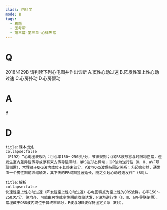 ```yaml
---
class: 内科学
mode: B
tags:
  - 真题
  - 医考帮
  - 第三篇-第三章-心律失常
---
```


# Q
2018N129B 请判读下列心电图并作出诊断
A.窦性心动过速
B.阵发性室上性心动过速
C.心房扑动
D.心房颤动

# A
B
# D
```ad-note
title:课本出处
collapse:false
（P192）“心电图表现为：①心率150～250次/分，节律规则；②QRS波形态与时限均正常，但发生室内差异性传导或原有束支传导阻滞时，QRS波形态异常；③P波为逆行性（Ⅱ、Ⅲ、aVF导联倒置），常埋藏于QRS波内或位于其终末部分，P波与QRS波保持固定关系；④起始突然，通常由一个房性期前收缩触发，其下传的PR间期显著延长，随之引起心动过速发作”（B对）。
```

```ad-summary
title:解析
collapse:false
快速性室上性心动过速（阵发性室上性心动过速）心电图特点为室上性的QRS波群，心率150～250次/分，律均齐，可能由房性或室性期前收缩诱发，P波为逆行性（Ⅱ、Ⅲ、aVF导联倒置），常埋藏于QRS波内或位于其终末部分，P波与QRS波保持固定关系（B对）。
```

